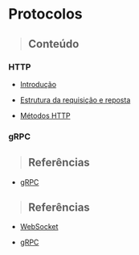 # Protocolos

> ## **Conteúdo**

### HTTP

* [Introdução](./http/introducao.md)

* [Estrutura da requisição e reposta](./http/estrutura-requisicao-resposta.md)

* [Métodos HTTP](./http/metodos-http.md)

### gRPC

> ## **Referências**

* [gRPC](./grpc/references.md)

> ## **Referências**

* [WebSocket](./websocket/references.md)

* [gRPC](./gRPC/references.md)
